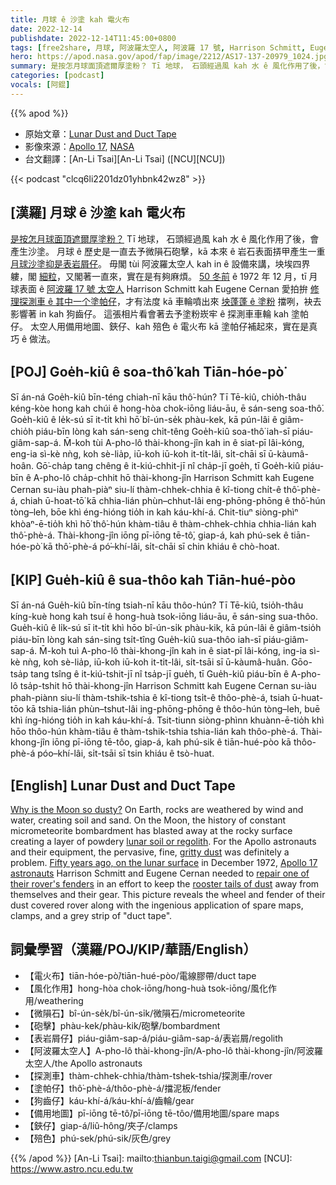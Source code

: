 ```yaml
---
title: 月球 ê 沙塗 kah 電火布
date: 2022-12-14
publishdate: 2022-12-14T11:45:00+0800
tags: [free2share, 月球, 阿波羅太空人, 阿波羅 17 號, Harrison Schmitt, Eugene Cerna, 塗帕仔, 齒輪, 電火布]
hero: https://apod.nasa.gov/apod/fap/image/2212/AS17-137-20979_1024.jpg
summary: 是按怎月球面頂遮爾厚塗粉？ Tī 地球， 石頭經過風 kah 水 ê 風化作用了後，會產生沙塗。
categories: [podcast]
vocals: [阿錕]
---
```


{{% apod %}}

- 原始文章：[Lunar Dust and Duct Tape](https://apod.nasa.gov/apod/ap221214.html)
- 影像來源：[Apollo 17](https://www.nasa.gov/mission_pages/apollo/apollo-17), [NASA](https://www.nasa.gov/)
- 台文翻譯：[An-Li Tsai][An-Li Tsai] ([NCU][NCU])

{{< podcast "clcq6li2201dz01yhbnk42wz8" >}}

## [漢羅] 月球 ê 沙塗 kah 電火布

[是按怎月球面頂遮爾厚塗粉？][Why is the Moon so dusty?]
Tī 地球， 石頭經過風 kah 水 ê 風化作用了後，會產生沙塗。
月球 ê 歷史是一直去予微隕石砲擊，kā 本來 ê 岩石表面挵甲產生一重 [月球沙塗抑是表岩屑仔][lunar soil or regolith]。
毋閣 tùi 阿波羅太空人 kah in ê 設備來講，坱埃四界軁，閣 [細粒][gritty dust]，又閣著一直來，實在是有夠麻煩。
[50 冬前][Fifty years ago, on the lunar surface] ê 1972 年 12 月，tī 月球表面 ê [阿波羅 17 號 太空人][Apollo 17 astronauts] Harrison Schmitt kah Eugene Cernan 愛拍拚 [修理探測車 ê 其中一个塗帕仔][repair one of their rover's fenders]，才有法度 kā 車輪噴出來 [坱蓬蓬 ê 塗粉][rooster tails of dust] 擋咧，袂去影響著 in kah 狗齒仔。
這張相片看會著去予塗粉崁牢 ê 探測車車輪 kah 塗帕仔。
太空人用備用地圖、鋏仔、kah 殕色 ê 電火布 kā 塗帕仔補起來，實在是真巧 ê 做法。


## [POJ] Goe̍h-kiû ê soa-thô͘ kah Tiān-hóe-pò͘
Sī án-ná Goe̍h-kiû bīn-téng chiah-nī kāu thô͘-hún?
Tī Tē-kiû, chio̍h-thâu kéng-kòe hong kah chúi ê hong-hòa chok-iōng liáu-āu, ē sán-seng soa-thô͘.
Goe̍h-kiû ê le̍k-sú sī it-ti̍t khì hō͘ bî-ún-se̍k phàu-kek, kā pún-lâi ê giâm-chio̍h piáu-bīn lòng kah sán-seng chi̍t-têng Goe̍h-kiû soa-thô͘ iah-sī piáu-giâm-sap-á.
M̄-koh tùi A-pho-lô thài-khong-jîn kah in ê siat-pī lâi-kóng, eng-ia sì-kè nǹg, koh sè-lia̍p, iū-koh iū-koh it-ti̍t-lâi, si̍t-chāi sī ū-kàumâ-hoân.
Gō͘-cha̍p tang chêng ê it-kiú-chhit-jī nî cha̍p-jī goe̍h, tī Goe̍h-kiû piáu-bīn ê A-pho-lô cha̍p-chhit hō thài-khong-jîn Harrison Schmitt kah Eugene Cernan su-iàu phah-piàⁿ siu-lí thàm-chhek-chhia ê kî-tiong chi̍t-ê thô͘-phè-á, chiah ū-hoat-tō͘ kā chhia-lián phùn–chhut-lâi eng-phōng-phōng ê thô͘-hún tòng–leh, bōe khì éng-hióng tio̍h in kah káu-khí-á.
Chit-tiuⁿ siòng-phìⁿ khòaⁿ-ē-tio̍h khì hō͘ thô͘-hún khàm-tiâu ê thàm-chhek-chhia chhia-lián kah thô͘-phè-á.
Thài-khong-jîn iōng pī-iōng tē-tô͘, giap-á, kah phú-sek ê tiān-hóe-pò͘ kā thô͘-phè-á pó͘–khí-lâi, si̍t-chāi sī chin khiáu ê chò-hoat.

## [KIP] Gue̍h-kiû ê sua-thôo kah Tiān-hué-pòo
Sī án-ná Gue̍h-kiû bīn-tíng tsiah-nī kāu thôo-hún?
Tī Tē-kiû, tsio̍h-thâu kíng-kuè hong kah tsuí ê hong-huà tsok-iōng liáu-āu, ē sán-sing sua-thôo.
Gue̍h-kiû ê li̍k-sú sī it-ti̍t khì hōo bî-ún-si̍k phàu-kik, kā pún-lâi ê giâm-tsio̍h piáu-bīn lòng kah sán-sing tsi̍t-tîng Gue̍h-kiû sua-thôo iah-sī piáu-giâm-sap-á.
M̄-koh tuì A-pho-lô thài-khong-jîn kah in ê siat-pī lâi-kóng, ing-ia sì-kè nǹg, koh sè-lia̍p, iū-koh iū-koh it-ti̍t-lâi, si̍t-tsāi sī ū-kàumâ-huân.
Gōo-tsa̍p tang tsîng ê it-kiú-tshit-jī nî tsa̍p-jī gue̍h, tī Gue̍h-kiû piáu-bīn ê A-pho-lô tsa̍p-tshit hō thài-khong-jîn Harrison Schmitt kah Eugene Cernan su-iàu phah-piànn siu-lí thàm-tshik-tshia ê kî-tiong tsi̍t-ê thôo-phè-á, tsiah ū-huat-tōo kā tshia-lián phùn–tshut-lâi ing-phōng-phōng ê thôo-hún tòng–leh, buē khì íng-hióng tio̍h in kah káu-khí-á.
Tsit-tiunn siòng-phìnn khuànn-ē-tio̍h khì hōo thôo-hún khàm-tiâu ê thàm-tshik-tshia tshia-lián kah thôo-phè-á.
Thài-khong-jîn iōng pī-iōng tē-tôo, giap-á, kah phú-sik ê tiān-hué-pòo kā thôo-phè-á póo–khí-lâi, si̍t-tsāi sī tsin khiáu ê tsò-huat.

## [English] Lunar Dust and Duct Tape
[Why is the Moon so dusty?][Why is the Moon so dusty?] On Earth, rocks are weathered by wind and water, creating soil and sand.
On the Moon, the history of constant micrometeorite bombardment has blasted away at the rocky surface creating a layer of powdery [lunar soil or regolith][lunar soil or regolith].
For the Apollo astronauts and their equipment, the pervasive, fine, [gritty dust][gritty dust] was definitely a problem.
[Fifty years ago, on the lunar surface][Fifty years ago, on the lunar surface] in December 1972, [Apollo 17 astronauts][Apollo 17 astronauts] Harrison Schmitt and Eugene Cernan needed to [repair one of their rover's fenders][repair one of their rover's fenders] in an effort to keep the [rooster tails of dust][rooster tails of dust] away from themselves and their gear.
This picture reveals the wheel and fender of their dust covered rover along with the ingenious application of spare maps, clamps, and a grey strip of "duct tape".

## 詞彙學習（漢羅/POJ/KIP/華語/English）
- 【電火布】tiān-hóe-pò͘/tiān-hué-pòo/電線膠帶/duct tape
- 【風化作用】hong-hòa chok-iōng/hong-huà tsok-iōng/風化作用/weathering
- 【微隕石】bî-ún-se̍k/bî-ún-si̍k/微隕石/micrometeorite
- 【砲擊】phàu-kek/phàu-kik/砲擊/bombardment
- 【表岩屑仔】piáu-giâm-sap-á/piáu-giâm-sap-á/表岩屑/regolith
- 【阿波羅太空人】A-pho-lô thài-khong-jîn/A-pho-lô thài-khong-jîn/阿波羅太空人/the Apollo astronauts
- 【探測車】thàm-chhek-chhia/thàm-tshek-tshia/探測車/rover
- 【塗帕仔】thô͘-phè-á/thôo-phè-á/擋泥板/fender
- 【狗齒仔】káu-khí-á/káu-khí-á/齒輪/gear
- 【備用地圖】pī-iōng tē-tô͘/pī-iōng tē-tôo/備用地圖/spare maps
- 【鋏仔】giap-á/liû-hông/夾子/clamps
- 【殕色】phú-sek/phú-sik/灰色/grey


{{% /apod %}}
[An-Li Tsai]: mailto:thianbun.taigi@gmail.com
[NCU]: https://www.astro.ncu.edu.tw

[copyright]: https://apod.nasa.gov/apod/fap/lib/about_apod.html#srapply
[License]: https://creativecommons.org/licenses/by/2.0/


[Why is the Moon so dusty?]:https://www.nasa.gov/sites/default/files/thumbnails/image/lunar_outpost_3a.jpg
[lunar soil or regolith]:https://en.wikipedia.org/wiki/Lunar_soil
[gritty dust]:https://www.nasa.gov/directorates/spacetech/spinoff/Measuring_Moon_Dust_to_Fight_Air_Pollution
[Fifty years ago, on the lunar surface]:https://www.nasa.gov/feature/50-years-ago-apollo-17-lands-at-taurus-littrow
[Apollo 17 astronauts]:https://www.nasa.gov/mission_pages/apollo/apollo-17
[repair one of their rover's fenders]:http://www.hq.nasa.gov/office/pao/History/alsj/a17/a17.outcam.html#1410956
[rooster tails of dust]:https://www.nasa.gov/sites/default/files/images/183731main_image_feature_881_ys_full.jpg
